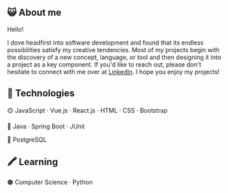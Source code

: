 ## 😺 About me
Hello! 

I dove headfirst into software development and found that its endless possibilities satisfy my creative tendencies. Most of my projects begin with the discovery of a new concept, language, or tool and then designing it into a project as a key component. If you'd like to reach out, please don't hesitate to connect with me over at [LinkedIn](https://www.linkedin.com/in/marcelino-gamino/). I hope you enjoy my projects!   

## 💾 Technologies

🟡 JavaScript · Vue.js · React.js · HTML · CSS · Bootstrap

🔵 Java · Spring Boot · JUnit

🔴 PostgreSQL

## 🖍️ Learning

🟤 Computer Science · Python

<!---
Marcelino-G/Marcelino-G is a ✨ special ✨ repository because its `README.md` (this file) appears on your GitHub profile.
You can click the Preview link to take a look at your changes.
--->
